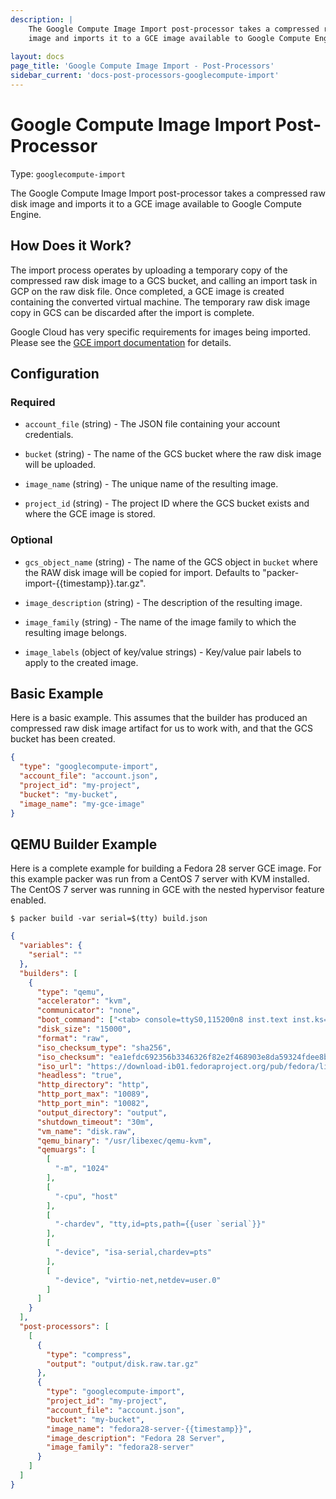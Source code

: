 ```yaml
---
description: |
    The Google Compute Image Import post-processor takes a compressed raw disk
    image and imports it to a GCE image available to Google Compute Engine.
    
layout: docs
page_title: 'Google Compute Image Import - Post-Processors'
sidebar_current: 'docs-post-processors-googlecompute-import'
---
```


# Google Compute Image Import Post-Processor

Type: `googlecompute-import`

The Google Compute Image Import post-processor takes a compressed raw disk
image and imports it to a GCE image available to Google Compute Engine.

## How Does it Work?

The import process operates by uploading a temporary copy of the compressed raw disk image
to a GCS bucket, and calling an import task in GCP on the raw disk file. Once completed, a
GCE image is created containing the converted virtual machine. The temporary raw disk image
copy in GCS can be discarded after the import is complete.

Google Cloud has very specific requirements for images being imported. Please see the
[GCE import documentation](https://cloud.google.com/compute/docs/images/import-existing-image)
for details.

## Configuration

### Required

-   `account_file` (string) - The JSON file containing your account credentials.

-   `bucket` (string) - The name of the GCS bucket where the raw disk image
     will be uploaded.

-   `image_name` (string) - The unique name of the resulting image.

-   `project_id` (string) - The project ID where the GCS bucket exists and
     where the GCE image is stored.

### Optional

-   `gcs_object_name` (string) - The name of the GCS object in `bucket` where the RAW disk image will be copied for import. Defaults to "packer-import-{{timestamp}}.tar.gz".

-   `image_description` (string) - The description of the resulting image.

-   `image_family` (string) - The name of the image family to which the resulting image belongs.

-   `image_labels` (object of key/value strings) - Key/value pair labels to apply to the created image.


## Basic Example

Here is a basic example. This assumes that the builder has produced an compressed
raw disk image artifact for us to work with, and that the GCS bucket has been created.

``` json
{
  "type": "googlecompute-import",
  "account_file": "account.json",
  "project_id": "my-project",
  "bucket": "my-bucket",
  "image_name": "my-gce-image"
}

```

## QEMU Builder Example

Here is a complete example for building a Fedora 28 server GCE image. For this example
packer was run from a CentOS 7 server with KVM installed. The CentOS 7 server was running
in GCE with the nested hypervisor feature enabled.

```
$ packer build -var serial=$(tty) build.json
```

``` json
{
  "variables": {
    "serial": ""
  },
  "builders": [
    {
      "type": "qemu",
      "accelerator": "kvm",
      "communicator": "none",
      "boot_command": ["<tab> console=ttyS0,115200n8 inst.text inst.ks=http://{{ .HTTPIP }}:{{ .HTTPPort }}/fedora-28-ks.cfg rd.live.check=0<enter><wait>"],
      "disk_size": "15000",
      "format": "raw",
      "iso_checksum_type": "sha256",
      "iso_checksum": "ea1efdc692356b3346326f82e2f468903e8da59324fdee8b10eac4fea83f23fe",
      "iso_url": "https://download-ib01.fedoraproject.org/pub/fedora/linux/releases/28/Server/x86_64/iso/Fedora-Server-netinst-x86_64-28-1.1.iso",
      "headless": "true",
      "http_directory": "http",
      "http_port_max": "10089",
      "http_port_min": "10082",
      "output_directory": "output",
      "shutdown_timeout": "30m",
      "vm_name": "disk.raw",
      "qemu_binary": "/usr/libexec/qemu-kvm",
      "qemuargs": [
        [
          "-m", "1024"
        ],
        [
          "-cpu", "host"
        ],
        [
          "-chardev", "tty,id=pts,path={{user `serial`}}"
        ],
        [
          "-device", "isa-serial,chardev=pts"
        ],
        [
          "-device", "virtio-net,netdev=user.0"
        ]
      ]
    }
  ],
  "post-processors": [
    [
      {
        "type": "compress",
        "output": "output/disk.raw.tar.gz"
      },
      {
        "type": "googlecompute-import",
        "project_id": "my-project",
        "account_file": "account.json",
        "bucket": "my-bucket",
        "image_name": "fedora28-server-{{timestamp}}",
        "image_description": "Fedora 28 Server",
        "image_family": "fedora28-server"
      }
    ]
  ]
}
```
